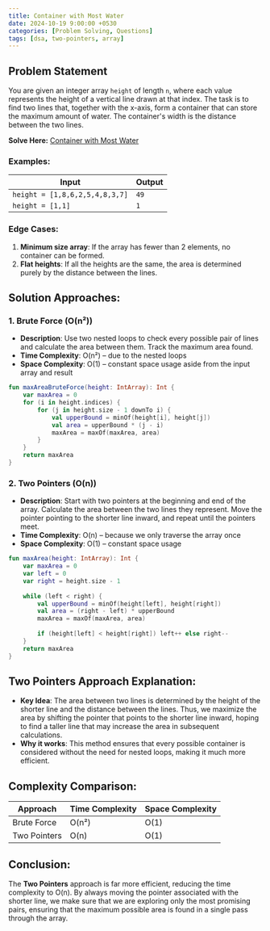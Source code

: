 ```yaml
---
title: Container with Most Water
date: 2024-10-19 9:00:00 +0530
categories: [Problem Solving, Questions]
tags: [dsa, two-pointers, array]
---
```


## Problem Statement

You are given an integer array `height` of length `n`, where each value represents the height of a vertical line drawn at that index. The task is to find two lines that, together with the x-axis, form a container that can store the maximum amount of water. The container's width is the distance between the two lines.

**Solve Here:** <a href="https://leetcode.com/problems/container-with-most-water/" target="_blank">Container with Most Water</a>

### Examples:

| Input | Output |
|-------|--------|
| `height = [1,8,6,2,5,4,8,3,7]` | `49` |
| `height = [1,1]` | `1` |

### Edge Cases:
1. **Minimum size array**: If the array has fewer than 2 elements, no container can be formed.
2. **Flat heights**: If all the heights are the same, the area is determined purely by the distance between the lines.

## Solution Approaches:

### 1. Brute Force (O(n²))

* **Description**: Use two nested loops to check every possible pair of lines and calculate the area between them. Track the maximum area found.
* **Time Complexity**: O(n²) – due to the nested loops
* **Space Complexity**: O(1) – constant space usage aside from the input array and result

```kotlin
fun maxAreaBruteForce(height: IntArray): Int {
    var maxArea = 0
    for (i in height.indices) {
        for (j in height.size - 1 downTo i) {
            val upperBound = minOf(height[i], height[j])
            val area = upperBound * (j - i)
            maxArea = maxOf(maxArea, area)
        }
    }
    return maxArea
}
```

### 2. Two Pointers (O(n))

* **Description**: Start with two pointers at the beginning and end of the array. Calculate the area between the two lines they represent. Move the pointer pointing to the shorter line inward, and repeat until the pointers meet.
* **Time Complexity**: O(n) – because we only traverse the array once
* **Space Complexity**: O(1) – constant space usage

```kotlin
fun maxArea(height: IntArray): Int {
    var maxArea = 0
    var left = 0
    var right = height.size - 1
    
    while (left < right) {
        val upperBound = minOf(height[left], height[right])
        val area = (right - left) * upperBound
        maxArea = maxOf(maxArea, area)
        
        if (height[left] < height[right]) left++ else right--
    }
    return maxArea
}
```

## Two Pointers Approach Explanation:

* **Key Idea**: The area between two lines is determined by the height of the shorter line and the distance between the lines. Thus, we maximize the area by shifting the pointer that points to the shorter line inward, hoping to find a taller line that may increase the area in subsequent calculations.
* **Why it works**: This method ensures that every possible container is considered without the need for nested loops, making it much more efficient.

## Complexity Comparison:

| Approach | Time Complexity | Space Complexity |
|----------|----------------|------------------|
| Brute Force | O(n²) | O(1) |
| Two Pointers | O(n) | O(1) |

## Conclusion:

The **Two Pointers** approach is far more efficient, reducing the time complexity to O(n). By always moving the pointer associated with the shorter line, we make sure that we are exploring only the most promising pairs, ensuring that the maximum possible area is found in a single pass through the array.
